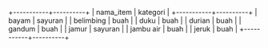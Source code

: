 +-----------+----------+
| nama_item | kategori |
+-----------+----------+
| bayam     | sayuran  |
| belimbing | buah     |
| duku      | buah     |
| durian    | buah     |
| gandum    | buah     |
| jamur     | sayuran  |
| jambu air | buah     |
| jeruk     | buah     |
+-----------+----------+